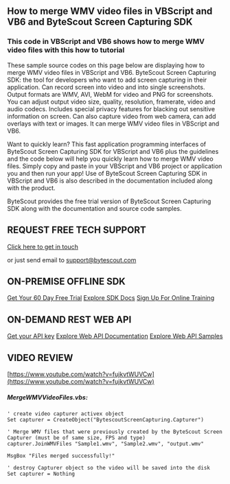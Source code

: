 ## How to merge WMV video files in VBScript and VB6 and ByteScout Screen Capturing SDK

### This code in VBScript and VB6 shows how to merge WMV video files with this how to tutorial

These sample source codes on this page below are displaying how to merge WMV video files in VBScript and VB6. ByteScout Screen Capturing SDK: the tool for developers who want to add screen capturing in their application. Can record screen into video and into single screenshots. Output formats are WMV, AVI, WebM for video and PNG for screenshots. You can adjust output video size, quality, resolution, framerate, video and audio codecs. Includes special privacy features for blacking out sensitive information on screen. Can also capture video from web camera, can add overlays with text or images. It can merge WMV video files in VBScript and VB6.

Want to quickly learn? This fast application programming interfaces of ByteScout Screen Capturing SDK for VBScript and VB6 plus the guidelines and the code below will help you quickly learn how to merge WMV video files.  Simply copy and paste in your VBScript and VB6 project or application you and then run your app! Use of ByteScout Screen Capturing SDK in VBScript and VB6 is also described in the documentation included along with the product.

ByteScout provides the free trial version of ByteScout Screen Capturing SDK along with the documentation and source code samples.

## REQUEST FREE TECH SUPPORT

[Click here to get in touch](https://bytescout.zendesk.com/hc/en-us/requests/new?subject=ByteScout%20Screen%20Capturing%20SDK%20Question)

or just send email to [support@bytescout.com](mailto:support@bytescout.com?subject=ByteScout%20Screen%20Capturing%20SDK%20Question) 

## ON-PREMISE OFFLINE SDK 

[Get Your 60 Day Free Trial](https://bytescout.com/download/web-installer?utm_source=github-readme)
[Explore SDK Docs](https://bytescout.com/documentation/index.html?utm_source=github-readme)
[Sign Up For Online Training](https://academy.bytescout.com/)


## ON-DEMAND REST WEB API

[Get your API key](https://pdf.co/documentation/api?utm_source=github-readme)
[Explore Web API Documentation](https://pdf.co/documentation/api?utm_source=github-readme)
[Explore Web API Samples](https://github.com/bytescout/ByteScout-SDK-SourceCode/tree/master/PDF.co%20Web%20API)

## VIDEO REVIEW

[https://www.youtube.com/watch?v=fujkvtWUVCw](https://www.youtube.com/watch?v=fujkvtWUVCw)




<!-- code block begin -->

##### **MergeWMVVideoFiles.vbs:**
    
```
' create video capturer activex object
Set capturer = CreateObject("BytescoutScreenCapturing.Capturer")

' Merge WMV files that were previously created by the ByteScout Screen Capturer (must be of same size, FPS and type)
capturer.JoinWMVFiles "Sample1.wmv", "Sample2.wmv", "output.wmv"

MsgBox "Files merged successfully!"

' destroy Capturer object so the video will be saved into the disk
Set capturer = Nothing

```

<!-- code block end -->